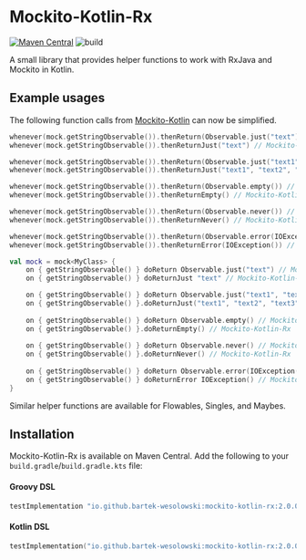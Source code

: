 Mockito-Kotlin-Rx
===================

[![Maven Central](https://maven-badges.herokuapp.com/maven-central/io.github.bartek-wesolowski/mockito-kotlin-rx/badge.svg)](https://maven-badges.herokuapp.com/maven-central/io.github.bartek-wesolowski/mockito-kotlin-rx)
![build](https://github.com/bartek-wesolowski/mockito-kotlin-rx/actions/workflows/build.yml/badge.svg)

A small library that provides helper functions to work with RxJava and Mockito in Kotlin.

Example usages
--------
The following function calls from [Mockito-Kotlin][mockito-kotlin] can now be simplified.
```kotlin
whenever(mock.getStringObservable()).thenReturn(Observable.just("text")) // Mockito-Kotlin
whenever(mock.getStringObservable()).thenReturnJust("text") // Mockito-Kotlin-Rx

whenever(mock.getStringObservable()).thenReturn(Observable.just("text1", "text2", "text3")) // Mockito-Kotlin
whenever(mock.getStringObservable()).thenReturnJust("text1", "text2", "text3") // Mockito-Kotlin-Rx

whenever(mock.getStringObservable()).thenReturn(Observable.empty()) // Mockito-Kotlin
whenever(mock.getStringObservable()).thenReturnEmpty() // Mockito-Kotlin-Rx

whenever(mock.getStringObservable()).thenReturn(Observable.never()) // Mockito-Kotlin
whenever(mock.getStringObservable()).thenReturnNever() // Mockito-Kotlin-Rx

whenever(mock.getStringObservable()).thenReturn(Observable.error(IOException())) // Mockito-Kotlin
whenever(mock.getStringObservable()).thenReturnError(IOException()) // Mockito-Kotlin-Rx

val mock = mock<MyClass> {
    on { getStringObservable() } doReturn Observable.just("text") // Mockito-Kotlin
    on { getStringObservable() } doReturnJust "text" // Mockito-Kotlin-Rx

    on { getStringObservable() } doReturn Observable.just("text1", "text2", "text3") // Mockito-Kotlin
    on { getStringObservable() }.doReturnJust("text1", "text2", "text3") // Mockito-Kotlin-Rx
    
    on { getStringObservable() } doReturn Observable.empty() // Mockito-Kotlin
    on { getStringObservable() }.doReturnEmpty() // Mockito-Kotlin-Rx
    
    on { getStringObservable() } doReturn Observable.never() // Mockito-Kotlin
    on { getStringObservable() }.doReturnNever() // Mockito-Kotlin-Rx
    
    on { getStringObservable() } doReturn Observable.error(IOException()) // Mockito-Kotlin
    on { getStringObservable() } doReturnError IOException() // Mockito-Kotlin-Rx
}
```
Similar helper functions are available for Flowables, Singles, and Maybes.

Installation
--------
Mockito-Kotlin-Rx is available on Maven Central. Add the following to your `build.gradle`/`build.gradle.kts` file:
#### Groovy DSL
```groovy
testImplementation "io.github.bartek-wesolowski:mockito-kotlin-rx:2.0.0"
```

#### Kotlin DSL
```kotlin
testImplementation("io.github.bartek-wesolowski:mockito-kotlin-rx:2.0.0")
```

[mockito-kotlin]: https://github.com/mockito/mockito-kotlin
